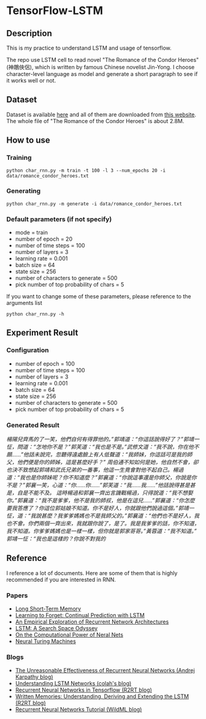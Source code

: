 # TensorFlow-LSTM 

## Description   
This is my practice to understand LSTM and usage of tensorflow. 

The repo use LSTM cell to read novel "The Romance of the Condor Heroes" (神鵰俠侶), which is written by famous Chinese novelist Jin-Yong. I choose character-level language as model and generate a short paragraph to see if it works well or not.  

## Dataset
Dataset is available [here](https://drive.google.com/open?id=0BxIKcHMvdD_UR2d3TG51MmM3NDg) and all of them are downloaded from [this website](http://98book.com/books/novelbook_99970.html). The whole file of "The Romance of the Condor Heroes" is about 2.8M.

## How to use  

### Training   

```
python char_rnn.py -m train -t 100 -l 3 --num_epochs 20 -i data/romance_condor_heroes.txt
```
### Generating

```
python char_rnn.py -m generate -i data/romance_condor_heroes.txt
```

### Default parameters (if not specify)
* mode = train  
* number of epoch = 20
* number of time steps = 100  
* number of layers = 3  
* learning rate = 0.001  
* batch size = 64  
* state size = 256  
* number of characters to generate = 500  
* pick number of top probability of chars = 5  

If you want to change some of these parameters, please reference to the arguments list   

```
python char_rnn.py -h 
```


## Experiment Result  
### Configuration  
* number of epoch = 100  
* number of time steps = 100  
* number of layers = 3  
* learning rate = 0.001  
* batch size = 64  
* state size = 256  
* number of characters to generate = 500  
* pick number of top probability of chars = 5  

### Generated Result  

*楊陽兒齊馬的了一笑，他們自何有得罪他的。”郭靖道：“你這話說得好了？”郭靖一怔，問道：“怎地你不是？”郭芙道：“我也是不是。”武修文道：“我不說，你在他不願……”他話未說完，忽聽得遠處臉上有人低聲道：“我師妹，你這話可是我的師父，他們便是你的師姊，這是甚麼好手？” 周伯通不知如何是她，他自然不會，卻也決不致想起郭靖和武氏兄弟的一番事，他這一生竟會對他不起自己。楊過道：“我也是你師妹呢？你不知道麼？”郭襄道：“你說這事還是你師父，你說是你不是？”郭襄一笑，心道：“你……你……”郭芙道：“我……我……”他話說得甚是甚是，自是不能不及。 這時楊過和郭襄一齊出言譏戰楊過，只得說道：“我不想娶你。”郭襄道：“我不是爹爹，他不是我的師叔，他是在這兒……”郭襄道：“你怎麼要我答應了？你這位郭姑娘不知道。你不是好人，你就跟他們說過這個。”郭靖一怔，道：“我說甚麼？我爹爹媽媽也不是我師父的。”郭襄道：“他們也不是好人，我也不會。你們兩個一齊出來，我就跟你說了，是了。我是我爹爹的話，你不知道，我不知道。你爹爹媽媽也是一樣一樣，但你就是郭家哥哥。”黃蓉道：“我不知道。” 郭靖一怔：“我也是這樣的？你說不對我的*


## Reference  
I reference a lot of documents. Here are some of them that is highly recommended if you are interested in RNN.

### Papers
* [Long Short-Term Memory][1]  
* [Learning to Forget: Continual Prediction with LSTM][2]  
* [An Empirical Exploration of Recurrent Network Architectures][3]  
* [LSTM: A Search Space Odyssey][4]  
* [On the Computational Power of Neral Nets][5]  
* [Neural Turing Machines][6]  

### Blogs
* [The Unreasonable Effectiveness of Recurrent Neural Networks (Andrej Karpathy blog)][7]  
* [Understanding LSTM Networks (colah's blog)][8]  
* [Recurrent Neural Networks in Tensorflow (R2RT blog)][9]  
* [Written Memories: Understanding, Deriving and Extending the LSTM (R2RT blog)][10]  
* [Recurrent Neural Networks Tutorial (WildML blog)][11]

[1]: http://isle.illinois.edu/sst/meetings/2015/hochreiter-lstm.pdf
[2]: http://citeseerx.ist.psu.edu/viewdoc/download?doi=10.1.1.55.5709&rep=rep1&type=pdf 
[3]: http://jmlr.org/proceedings/papers/v37/jozefowicz15.pdf 
[4]: https://arxiv.org/abs/1503.04069 
[5]: http://binds.cs.umass.edu/papers/1995_Siegelmann_JComSysSci.pdf 
[6]: https://arxiv.org/pdf/1410.5401.pdf

[7]: http://karpathy.github.io/2015/05/21/rnn-effectiveness/
[8]: http://colah.github.io/posts/2015-08-Understanding-LSTMs/
[9]: http://r2rt.com/recurrent-neural-networks-in-tensorflow-ii.html
[10]: http://r2rt.com/written-memories-understanding-deriving-and-extending-the-lstm.html
[11]: http://www.wildml.com/2015/09/recurrent-neural-networks-tutorial-part-1-introduction-to-rnns
